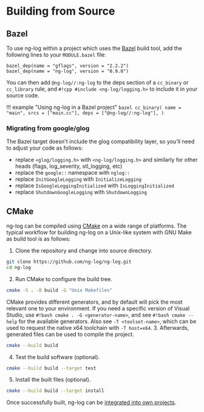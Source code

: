 # Building from Source

## Bazel

To use ng-log within a project which uses the [Bazel](https://bazel.build/) build
tool, add the following lines to your `MODULE.bazel` file:

``` bazel title="MODULE.bazel"
bazel_dep(name = "gflags", version = "2.2.2")
bazel_dep(name = "ng-log", version = "0.9.0")
```

You can then add `@ng-log//:ng-log` to
the deps section of a `cc_binary` or
`cc_library` rule, and `#!cpp #include <ng-log/logging.h>` to
include it in your source code.

!!! example "Using ng-log in a Bazel project"
    ``` bazel
    cc_binary(
        name = "main",
        srcs = ["main.cc"],
        deps = ["@ng-log//:ng-log"],
    )
    ```

### Migrating from google/glog

The Bazel target doesn't include the glog compatibility layer, so you'll need to
adjust your code as follows:

-   replace `<glog/logging.h>` with `<ng-log/logging.h>` and similarly for other heads (flags, log_severity, stl_logging, etc)
-   replace the `google::` namespace with `nglog::`
-   replace `InitGoogleLogging` with `InitializeLogging`
-   replace `IsGoogleLoggingInitialized` with `IsLoggingInitialized`
-   replace `ShutdownGoogleLogging` with `ShutdownLogging`

## CMake

ng-log can be compiled using [CMake](http://www.cmake.org) on a wide range of
platforms. The typical workflow for building ng-log on a Unix-like system with GNU
Make as build tool is as follows:

1.  Clone the repository and change into source directory.
  ``` bash
  git clone https://github.com/ng-log/ng-log.git
  cd ng-log
  ```
2.  Run CMake to configure the build tree.
  ``` bash
  cmake -S . -B build -G "Unix Makefiles"
  ```
  CMake provides different generators, and by default will pick the most
  relevant one to your environment. If you need a specific version of Visual
  Studio, use `#!bash cmake . -G <generator-name>`, and see `#!bash cmake
  --help` for the available generators. Also see `-T <toolset-name>`, which can
  be used to request the native x64 toolchain with `-T host=x64`.
3.  Afterwards, generated files can be used to compile the project.
  ``` bash
  cmake --build build
  ```
4.  Test the build software (optional).
  ``` bash
  cmake --build build --target test
  ```
5.  Install the built files (optional).
  ``` bash
  cmake --build build --target install
  ```

Once successfully built, ng-log can be [integrated into own projects](usage.md).
